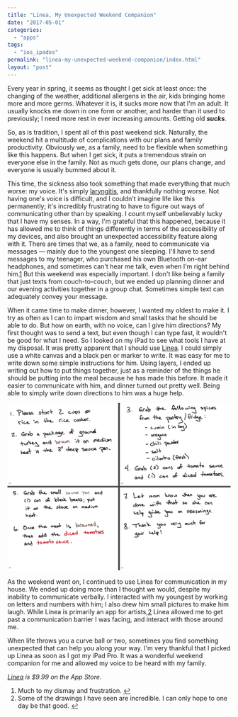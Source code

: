 ```yaml
---
title: "Linea, My Unexpected Weekend Companion"
date: "2017-05-01"
categories: 
  - "apps"
tags: 
  - "ios_ipados"
permalink: "linea-my-unexpected-weekend-companion/index.html"
layout: "post"
---
```


Every year in spring, it seems as thought I get sick at least once: the changing of the weather, additional allergens in the air, kids bringing home more and more germs. Whatever it is, it sucks more now that I'm an adult. It usually knocks me down in one form or another, and harder than it used to previously; I need more rest in ever increasing amounts. Getting old **_sucks_**.

So, as is tradition, I spent all of this past weekend sick. Naturally, the weekend hit a multitude of complications with our plans and family productivity. Obviously we, as a family, need to be flexible when something like this happens. But when I get sick, it puts a tremendous strain on everyone else in the family. Not as much gets done, our plans change, and everyone is usually bummed about it.

This time, the sickness also took something that made everything that much worse: my voice. It's simply [laryngitis](https://en.m.wikipedia.org/wiki/Laryngitis "Laryngitis — Wikipedia.com"), and thankfully nothing worse. Not having one's voice is difficult, and I couldn't imagine life like this permanently; it's incredibly frustrating to have to figure out ways of communicating other than by speaking. I count myself unbelievably lucky that I have my senses. In a way, I'm grateful that this happened, because it has allowed me to think of things differently in terms of the accessibility of my devices, and also brought an unexpected accessibility feature along with it. There are times that we, as a family, need to communicate via messages — mainly due to the youngest one sleeping. I'll have to send messages to my teenager, who purchased his own Bluetooth on-ear headphones, and sometimes can't hear me talk, even when I'm right behind him.[1](#fn1) But this weekend was especially important. I don't like being a family that just texts from couch-to-couch, but we ended up planning dinner and our evening activities together in a group chat. Sometimes simple text can adequately convey your message.

When it came time to make dinner, however, I wanted my oldest to make it. I try as often as I can to impart wisdom and small tasks that he should be able to do. But how on earth, with no voice, can I give him directions? My first thought was to send a text, but even though I can type fast, it wouldn't be good for what I need. So I looked on my iPad to see what tools I have at my disposal. It was pretty apparent that I should use [Linea](https://geo.itunes.apple.com/us/app/linea-sketch-simply/id1094770251?mt=8&uo=4&at=1001l4VZ "Linea on the App Store"). I could simply use a white canvas and a black pen or marker to write. It was easy for me to write down some simple instructions for him. Using layers, I ended up writing out how to put things together, just as a reminder of the things he should be putting into the meal because he has made this before. It made it easier to communicate with him, and dinner turned out pretty well. Being able to simply write down directions to him was a huge help.

![](images/Image-4-30-17-11-41-AM.png)

As the weekend went on, I continued to use Linea for communication in my house. We ended up doing more than I thought we would, despite my inability to communicate verbally. I interacted with my youngest by working on letters and numbers with him; I also drew him small pictures to make him laugh. While Linea is primarily an app for artists,[2](#fn2) Linea allowed me to get past a communication barrier I was facing, and interact with those around me.

When life throws you a curve ball or two, sometimes you find something unexpected that can help you along your way. I'm very thankful that I picked up Linea as soon as I got my iPad Pro. It was a wonderful weekend companion for me and allowed my voice to be heard with my family.

_[Linea](#) is $9.99 on the App Store._

1. Much to my dismay and frustration. [↩](#ffn1)
2. Some of the drawings I have seen are incredible. I can only hope to one day be that good. [↩](#ffn2)
